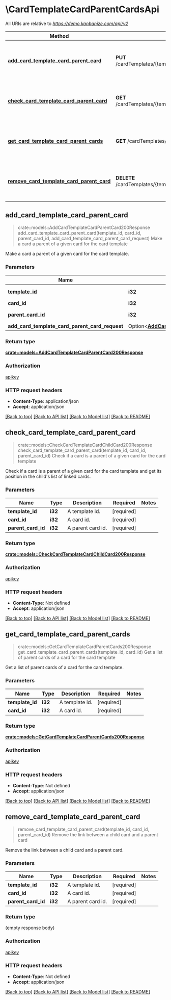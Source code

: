 # \CardTemplateCardParentCardsApi

All URIs are relative to *https://demo.kanbanize.com/api/v2*

Method | HTTP request | Description
------------- | ------------- | -------------
[**add_card_template_card_parent_card**](CardTemplateCardParentCardsApi.md#add_card_template_card_parent_card) | **PUT** /cardTemplates/{template_id}/cards/{card_id}/parents/{parent_card_id} | Make a card a parent of a given card for the card template
[**check_card_template_card_parent_card**](CardTemplateCardParentCardsApi.md#check_card_template_card_parent_card) | **GET** /cardTemplates/{template_id}/cards/{card_id}/parents/{parent_card_id} | Check if a card is a parent of a given card for the card template
[**get_card_template_card_parent_cards**](CardTemplateCardParentCardsApi.md#get_card_template_card_parent_cards) | **GET** /cardTemplates/{template_id}/cards/{card_id}/parents | Get a list of parent cards of a card for the card template
[**remove_card_template_card_parent_card**](CardTemplateCardParentCardsApi.md#remove_card_template_card_parent_card) | **DELETE** /cardTemplates/{template_id}/cards/{card_id}/parents/{parent_card_id} | Remove the link between a child card and a parent card



## add_card_template_card_parent_card

> crate::models::AddCardTemplateCardParentCard200Response add_card_template_card_parent_card(template_id, card_id, parent_card_id, add_card_template_card_parent_card_request)
Make a card a parent of a given card for the card template

Make a card a parent of a given card for the card template.

### Parameters


Name | Type | Description  | Required | Notes
------------- | ------------- | ------------- | ------------- | -------------
**template_id** | **i32** | A template id. | [required] |
**card_id** | **i32** | A card id. | [required] |
**parent_card_id** | **i32** | A parent card id. | [required] |
**add_card_template_card_parent_card_request** | Option<[**AddCardTemplateCardParentCardRequest**](AddCardTemplateCardParentCardRequest.md)> |  |  |

### Return type

[**crate::models::AddCardTemplateCardParentCard200Response**](addCardTemplateCardParentCard_200_response.md)

### Authorization

[apikey](../README.md#apikey)

### HTTP request headers

- **Content-Type**: application/json
- **Accept**: application/json

[[Back to top]](#) [[Back to API list]](../README.md#documentation-for-api-endpoints) [[Back to Model list]](../README.md#documentation-for-models) [[Back to README]](../README.md)


## check_card_template_card_parent_card

> crate::models::CheckCardTemplateCardChildCard200Response check_card_template_card_parent_card(template_id, card_id, parent_card_id)
Check if a card is a parent of a given card for the card template

Check if a card is a parent of a given card for the card template and get its position in the child's list of linked cards.

### Parameters


Name | Type | Description  | Required | Notes
------------- | ------------- | ------------- | ------------- | -------------
**template_id** | **i32** | A template id. | [required] |
**card_id** | **i32** | A card id. | [required] |
**parent_card_id** | **i32** | A parent card id. | [required] |

### Return type

[**crate::models::CheckCardTemplateCardChildCard200Response**](checkCardTemplateCardChildCard_200_response.md)

### Authorization

[apikey](../README.md#apikey)

### HTTP request headers

- **Content-Type**: Not defined
- **Accept**: application/json

[[Back to top]](#) [[Back to API list]](../README.md#documentation-for-api-endpoints) [[Back to Model list]](../README.md#documentation-for-models) [[Back to README]](../README.md)


## get_card_template_card_parent_cards

> crate::models::GetCardTemplateCardParentCards200Response get_card_template_card_parent_cards(template_id, card_id)
Get a list of parent cards of a card for the card template

Get a list of parent cards of a card for the card template.

### Parameters


Name | Type | Description  | Required | Notes
------------- | ------------- | ------------- | ------------- | -------------
**template_id** | **i32** | A template id. | [required] |
**card_id** | **i32** | A card id. | [required] |

### Return type

[**crate::models::GetCardTemplateCardParentCards200Response**](getCardTemplateCardParentCards_200_response.md)

### Authorization

[apikey](../README.md#apikey)

### HTTP request headers

- **Content-Type**: Not defined
- **Accept**: application/json

[[Back to top]](#) [[Back to API list]](../README.md#documentation-for-api-endpoints) [[Back to Model list]](../README.md#documentation-for-models) [[Back to README]](../README.md)


## remove_card_template_card_parent_card

> remove_card_template_card_parent_card(template_id, card_id, parent_card_id)
Remove the link between a child card and a parent card

Remove the link between a child card and a parent card.

### Parameters


Name | Type | Description  | Required | Notes
------------- | ------------- | ------------- | ------------- | -------------
**template_id** | **i32** | A template id. | [required] |
**card_id** | **i32** | A card id. | [required] |
**parent_card_id** | **i32** | A parent card id. | [required] |

### Return type

 (empty response body)

### Authorization

[apikey](../README.md#apikey)

### HTTP request headers

- **Content-Type**: Not defined
- **Accept**: application/json

[[Back to top]](#) [[Back to API list]](../README.md#documentation-for-api-endpoints) [[Back to Model list]](../README.md#documentation-for-models) [[Back to README]](../README.md)

